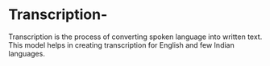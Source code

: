 # Transcription-
Transcription is the process of converting spoken language into written text. This model helps in creating transcription for English and few Indian languages.
